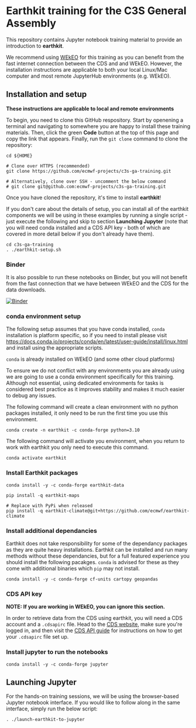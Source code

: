 # Earthkit training for the C3S General Assembly

This repository contains Jupyter notebook training material to provide an introduction to **earthkit**.

We recommend using [WEkEO](https://www.wekeo.eu) for this training as you can benefit from the fast internet connection between the CDS and and WEkEO. However, the installation instructions are applicable to both your local Linux/Mac computer and most remote JupyterHub environments (e.g. WEkEO).

## Installation and setup

**These instructions are applicable to local and remote environments**

To begin, you need to clone this GitHub respository. Start by openening a terminal
and navigating to somewhere you are happy to install these training materials. Then,
click the green **Code** button at the top of this page and copy the link that appears.
Finally, run the `git clone` command to clone the repository:

```
cd ${HOME}

# Clone over HTTPS (recommended)
git clone https://github.com/ecmwf-projects/c3s-ga-training.git

# Alternatively, clone over SSH - uncomment the below command
# git clone git@github.com:ecmwf-projects/c3s-ga-training.git
```

Once you have cloned the repository, it's time to install **earthkit**!

If you don't care about the details of setup, you can install all of the earthkit
components we will be using in these examples by running a single script - 
just execute the following and skip to section **Launching Jupyter** (note that
you will need conda installed and a CDS API key - both of which are covered in
more detail below if you don't already have them).

```
cd c3s-ga-training
. ./earthkit-setup.sh
```

### Binder

It is also possible to run these notebooks on Binder, but you will not benefit from the fast connection that we have between WEkEO and the CDS for the data downloads.

[![Binder](https://mybinder.org/badge_logo.svg)](https://mybinder.org/v2/gh/ecmwf-projects/c3s-ga-training/HEAD)


### conda environment setup

The following setup assumes that you have conda installed,
`conda` installation is platform specific, so if you need to install
please visit https://docs.conda.io/projects/conda/en/latest/user-guide/install/linux.html
and install using the appropriate scripts.

`conda` is already installed on WEkEO (and some other cloud platforms)

To ensure we do not conflict with any environments you are already using we are going to use a conda environment specifically for this training. Although not essential, using dedicated environments for tasks is considered best practice as it improves stability and makes it much easier to debug any issues.

The following command will create a clean environment with no python packages installed, it only need to be run the first time you use this environment. 

```
conda create -n earthkit -c conda-forge python=3.10 
```

The following command will activate you environment, when you return to work with earthkit you only need to execute this command.

```
conda activate earthkit
```

### Install Earthkit packages
```
conda install -y -c conda-forge earthkit-data 

pip install -q earthkit-maps

# Replace with PyPi when released
pip install -q earthkit-climate@git+https://github.com/ecmwf/earthkit-climate
```

### Install additional dependancies
Earthkit does not take responsibility for some of the dependancy packages as they are quite heavy
installations. Earthkit can be installed and run many methods without these dependancies, but for a full
featured experience you should install the following pacakges. `conda` is advised for these as they come
with additional binaries which `pip` may not install.

```
conda install -y -c conda-forge cf-units cartopy geopandas
```

### CDS API key

**NOTE: If you are working in WEkEO, you can ignore this section.**

In order to retrieve data from the CDS using earthkit, you will need a CDS account
and a `.cdsapirc` file. Head to the [CDS website](https://cds.climate.copernicus.eu),
make sure you're logged in, and then visit the
[CDS API guide](https://cds.climate.copernicus.eu/api-how-to) for instructions on
how to get your `.cdsapirc` file set up.

### Install jupyter to run the notebooks
```
conda install -y -c conda-forge jupyter
```

## Launching Jupyter

For the hands-on training sessions, we will be using the browser-based Jupyter
notebook interface. If you would like to follow along in the same interface,
simply run the below script:

```
. ./launch-earthkit-to-jupyter
```